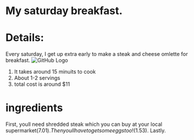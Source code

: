 # My saturday breakfast.

# Details:
Every saturday, I get up extra early to make a steak and cheese omlette for breakfast. 
 ![GitHub Logo](http://www.cuisineandcocktails.com/wp-content/uploads/2017/01/IMG_3623-1024x768.jpg)

1. It takes around 15 minuits to cook
2. About 1-2 servings
3. total cost is around $11

# ingredients  

First, youll need shredded steak which you can buy at your local supermarket($7.01). Then youll have to get some eggs too!($1.53). Lastly.
